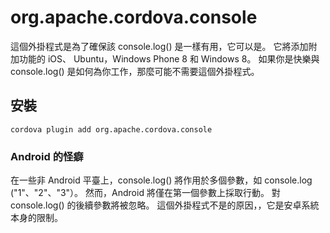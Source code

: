 <!---
    Licensed to the Apache Software Foundation (ASF) under one
    or more contributor license agreements.  See the NOTICE file
    distributed with this work for additional information
    regarding copyright ownership.  The ASF licenses this file
    to you under the Apache License, Version 2.0 (the
    "License"); you may not use this file except in compliance
    with the License.  You may obtain a copy of the License at

      http://www.apache.org/licenses/LICENSE-2.0

    Unless required by applicable law or agreed to in writing,
    software distributed under the License is distributed on an
    "AS IS" BASIS, WITHOUT WARRANTIES OR CONDITIONS OF ANY
    KIND, either express or implied.  See the License for the
    specific language governing permissions and limitations
    under the License.
-->

# org.apache.cordova.console

這個外掛程式是為了確保該 console.log() 是一樣有用，它可以是。 它將添加附加功能的 iOS、 Ubuntu，Windows Phone 8 和 Windows 8。 如果你是快樂與 console.log() 是如何為你工作，那麼可能不需要這個外掛程式。

## 安裝

    cordova plugin add org.apache.cordova.console
    

### Android 的怪癖

在一些非 Android 平臺上，console.log() 將作用於多個參數，如 console.log ("1"、"2"、"3"）。 然而，Android 將僅在第一個參數上採取行動。 對 console.log() 的後續參數將被忽略。 這個外掛程式不是的原因，，它是安卓系統本身的限制。